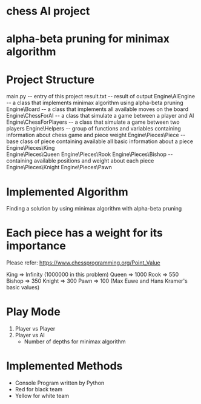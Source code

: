 # chess AI project
# alpha-beta pruning for minimax algorithm

# Project Structure
main.py         --  entry of this project
result.txt      --  result of output
Engine\AIEngine         --  a class that implements minimax algorithm using alpha-beta pruning
Engine\Board            --  a class that implements all available moves on the board
Engine\ChessForAI       --  a class that simulate a game between a player and AI
Engine\ChessForPlayers  --  a class that simulate a game between two players
Engine\Helpers          --  group of functions and variables containing information about chess game and piece weight
Engine\Pieces\Piece     --  base class of piece containing available all basic information about a piece
Engine\Pieces\King      
Engine\Pieces\Queen
Engine\Pieces\Rook
Engine\Pieces\Bishop    --  containing available positions and weight about each piece
Engine\Pieces\Knight
Engine\Pieces\Pawn

# Implemented Algorithm
Finding a solution by using minimax algorithm with alpha-beta pruning

# Each piece has a weight for its importance
Please refer: https://www.chessprogramming.org/Point_Value

King    =>  Infinity (1000000 in this problem)
Queen   =>  1000
Rook    =>  550
Bishop  =>  350
Knight  =>  300
Pawn    =>  100
(Max Euwe and Hans Kramer's basic values)

# Play Mode
1. Player vs Player
2. Player vs AI
    - Number of depths for minimax algorithm

# Implemented Methods
- Console Program written by Python
- Red for black team
- Yellow for white team
